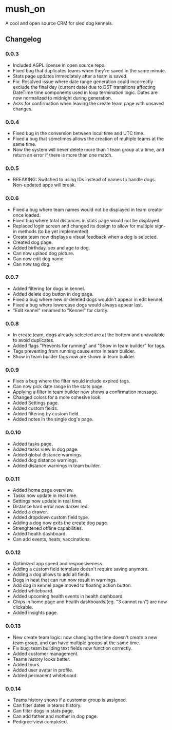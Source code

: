 # mush_on

A cool and open source CRM for sled dog kennels.

## Changelog

### 0.0.3

- Included AGPL license in open source repo.
- Fixed bug that duplicates teams when they're saved in the same minute.
- Stats page updates immediately after a team is saved.
- Fix: Resolved issue where date range generation could incorrectly exclude the final day (current date) due to DST transitions affecting DateTime time components used in loop termination logic. Dates are now normalized to midnight during generation.
- Asks for confirmation when leaving the create team page with unsaved changes.

### 0.0.4

- Fixed bug in the conversion between local time and UTC time.
- Fixed a bug that sometimes allows the creation of multiple teams at the same time.
- Now the system will never delete more than 1 team group at a time, and return an error if there is more than one match.

### 0.0.5

- BREAKING: Switched to using IDs instead of names to handle dogs. Non-updated apps will break.

### 0.0.6

- Fixed a bug where team names would not be displayed in team creator once loaded.
- Fixed bug where total distances in stats page would not be displayed.
- Replaced login screen and changed its design to allow for multiple sign-in methods (to be yet implemented).
- Create team now displays a visual feedback when a dog is selected.
- Created dog page.
- Added birthday, sex and age to dog.
- Can now uplaod dog picture.
- Can now edit dog name.
- Can now tag dog.

### 0.0.7

- Added filtering for dogs in kennel.
- Added delete dog button in dog page.
- Fixed a bug where new or deleted dogs wouldn't appear in edit kennel.
- Fixed a bug where lowercase dogs would always appear last.
- "Edit kennel" renamed to "Kennel" for clarity.

### 0.0.8

- In create team, dogs already selected are at the bottom and unavailable to avoid duplicates.
- Added flags "Prevents for running" and "Show in team builder" for tags.
- Tags preventing from running cause error in team builder.
- Show in team builder tags now are shown in team builder.

### 0.0.9

- Fixes a bug where the filter would include expired tags.
- Can now pick date range in the stats page.
- Applying a filter in team builder now shows a confirmation message.
- Changed colors for a more cohesive look.
- Added Settings page.
- Added custom fields.
- Added filtering by custom field.
- Added notes in the single dog's page.

### 0.0.10

- Added tasks page.
- Added tasks view in dog page.
- Added global distance warnings.
- Added dog distance warnings.
- Added distance warnings in team builder.

### 0.0.11

- Added home page overview.
- Tasks now update in real time.
- Settings now update in real time.
- Distance hard error now darker red.
- Added a drawer.
- Added dropdown custom field type.
- Adding a dog now exits the create dog page.
- Strenghtened offline capabilities.
- Added health dashboard.
- Can add events, heats, vaccinations.

### 0.0.12

- Optimized app speed and responsiveness.
- Adding a custom field template doesn't require saving anymore.
- Adding a dog allows to add all fields.
- Dogs in heat that can run now result in warnings.
- Add dog in kennel page moved to floating action button.
- Added whiteboard.
- Added upcoming health events in health dashboard.
- Chips in home page and health dashboards (eg. "3 cannot run") are now clickable.
- Added insights page.

### 0.0.13

- New create team logic: now changing the time doesn't create a new team group, and can have multiple groups at the same time.
- Fix bug: team building text fields now function correctly.
- Added customer management.
- Teams history looks better.
- Added  tours.
- Added user avatar in profile.
- Added permanent whiteboard.

### 0.0.14

- Teams history shows if a customer group is assigned.
- Can filter dates in teams history.
- Can filter dogs in stats page.
- Can add father and mother in dog page.
- Pedigree view completed.
